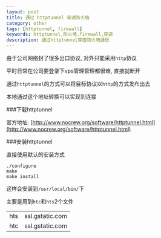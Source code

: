 ```yaml
---
layout: post
title: 通过 httptunnel 穿透防火墙
category: other
tags: [httptunnel, firewall]
keywords: httptunnel,防火墙,firewall,穿透
description: 通过httptunnel穿透防火墙通信
---
```


由于公司网络封了很多出口协议, 对外只能采用`http`协议

平时日常在公司要登录下vps管理管理都很难, 直接就断开

通过`httptunnel`的方式可以将目标协议以`http`的方式发布出去

本地通过这个地址转换可以实现到连接

###下载httptunnel

官方地址: [http://www.nocrew.org/software/httptunnel.html](http://www.nocrew.org/software/httptunnel.html)

###安装httptunnel

直接使用默认的安装方式

    ./configure
    make
    make install

这样会安装到`/usr/local/bin/`下

主要是用到`htc`和`hts`2个文件

<table class="table table-bordered table-striped">
  <tr><td>hts</td><td>ssl.gstatic.com</td></tr>
  <tr><td>htc</td><td>ssl.gstatic.com</td></tr>
</table>
